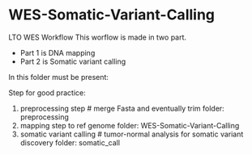 # WES-Somatic-Variant-Calling
LTO WES Workflow
This worflow is made in two part. 
  - Part 1 is DNA mapping 
  - Part 2 is Somatic variant calling

In this folder must be present:


Step for good practice:
1. preprocessing step  # merge Fasta and eventually trim
    folder: preprocessing
2. mapping step to ref genome 
    folder: WES-Somatic-Variant-Calling
3. somatic variant calling # tumor-normal analysis for somatic variant discovery
    folder: somatic_call


